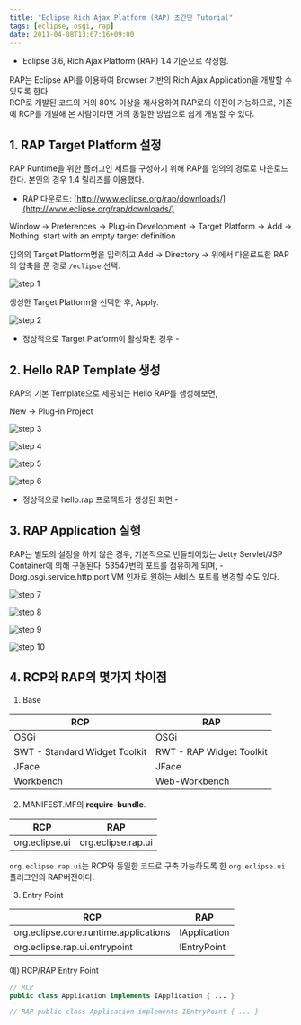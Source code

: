 ```yaml
---
title: "Eclipse Rich Ajax Platform (RAP) 초간단 Tutorial"
tags: [eclipse, osgi, rap]
date: 2011-04-08T13:07:16+09:00
---
```


* Eclipse 3.6, Rich Ajax Platform (RAP) 1.4 기준으로 작성함.

RAP는 Eclipse API를 이용하여 Browser 기반의 Rich Ajax Application을 개발할 수 있도록 한다.  
RCP로 개발된 코드의 거의 80% 이상을 재사용하여 RAP로의 이전이 가능하므로, 기존에 RCP를 개발해 본 사람이라면 거의 동일한 방법으로 쉽게 개발할 수 있다.  
  

## 1. RAP Target Platform 설정
RAP Runtime을 위한 플러그인 세트를 구성하기 위해 RAP를 임의의 경로로 다운로드한다. 본인의 경우 1.4 릴리즈를 이용했다.  
- RAP 다운로드: [http://www.eclipse.org/rap/downloads/](http://www.eclipse.org/rap/downloads/)  
  
Window -> Preferences -> Plug-in Development -> Target Platform -> Add -> Nothing: start with an empty target definition  
  
임의의 Target Platform명을 입력하고 Add -> Directory -> 위에서 다운로드한 RAP의 압축을 푼 경로 `/eclipse` 선택.  

![step 1](../assets/images/2011-04-08-201104081142.jpg)
  
생성한 Target Platform을 선택한 후, Apply.

![step 2](../assets/images/2011-04-08-201104081219.jpg)
- 정상적으로 Target Platform이 활성화된 경우 -  
  

## 2. Hello RAP Template 생성
RAP의 기본 Template으로 제공되는 Hello RAP를 생성해보면,  
  
New -> Plug-in Project  

![step 3](../assets/images/2011-04-08-201104081229.jpg)
  
![step 4](../assets/images/2011-04-08-201104081230.jpg)
  
![step 5](../assets/images/2011-04-08-201104081231.jpg)
  
![step 6](../assets/images/2011-04-08-201104081233.jpg)
- 정상적으로 hello.rap 프로젝트가 생성된 화면 -  
  
  

## 3. RAP Application 실행
RAP는 별도의 설정을 하지 않은 경우, 기본적으로 번들되어있는 Jetty Servlet/JSP Container에 의해 구동된다. 53547번의 포트를 점유하게 되며, -Dorg.osgi.service.http.port VM 인자로 원하는 서비스 포트를 변경할 수도 있다.  
  
![step 7](../assets/images/2011-04-08-201104081249.jpg)
  
![step 8](../assets/images/2011-04-08-201104081238.jpg)
  
![step 9](../assets/images/2011-04-08-201104081241.jpg)
  
![step 10](../assets/images/2011-04-08-201104081244.jpg)
  
  

## 4. RCP와 RAP의 몇가지 차이점
1) Base  

| **RCP** | **RAP** |
|---------|---------|
| OSGi | OSGi |
| SWT - Standard Widget Toolkit | RWT - RAP Widget Toolkit |
| JFace | JFace |
| Workbench | Web-Workbench |

  
2) MANIFEST.MF의 **require-bundle**.  

| **RCP** | **RAP** |
|---------|---------|
| org.eclipse.ui | org.eclipse.rap.ui |

`org.eclipse.rap.ui`는 RCP와 동일한 코드로 구축 가능하도록 한 `org.eclipse.ui` 플러그인의 RAP버전이다.  
  
3) Entry Point  

| **RCP** | **RAP** |
|---------|---------|
| org.eclipse.core.runtime.applications | IApplication |
| org.eclipse.rap.ui.entrypoint | IEntryPoint |

  
예) RCP/RAP Entry Point  
```java
// RCP
public class Application implements IApplication { ... }

// RAP public class Application implements IEntryPoint { ... }
```
